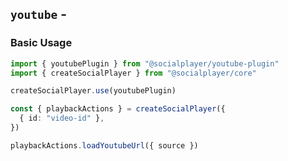 <script setup>
import BundleSize from '../components/BundleSize.vue'
</script>

## `youtube` - <BundleSize func="youtubePlugin" pkg="@socialplayer/youtube-plugin" />

### Basic Usage

```ts
import { youtubePlugin } from "@socialplayer/youtube-plugin"
import { createSocialPlayer } from "@socialplayer/core"

createSocialPlayer.use(youtubePlugin)

const { playbackActions } = createSocialPlayer({
  { id: "video-id" },
})

playbackActions.loadYoutubeUrl({ source })
```
